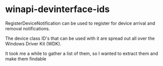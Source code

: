 # winapi-devinterface-ids

RegisterDeviceNotification can be used to register for device arrival and removal notifications.

The device class ID's that can be used with it are spread out all over the Windows Driver Kit (WDK).

It took me a while to gather a list of them, so I wanted to extract them and make them findable
